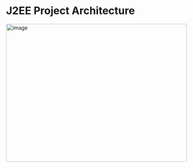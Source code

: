 # J2EE Project Architecture

<img width="491" height="377" alt="image" src="https://github.com/user-attachments/assets/8a652678-6b93-47f5-ab44-5ce5da9e9b28" />
